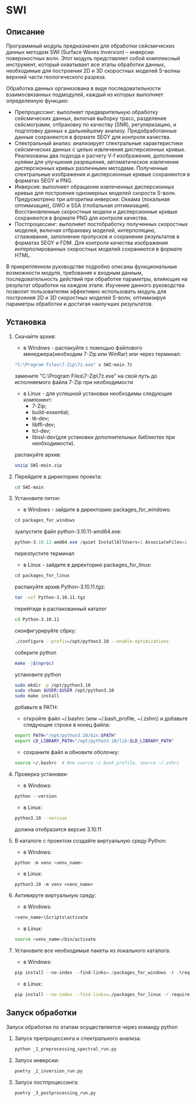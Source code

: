 # SWI

## Описание
Программный модуль предназначен для обработки сейсмических данных методом SWI (Surface Waves Inversion) – инверсии поверхностных волн. Этот модуль представляет собой комплексный инструмент, который охватывает все этапы обработки данных, необходимые для построения 2D и 3D скоростных моделей S-волны верхней части геологического разреза.

Обработка данных организована в виде последовательности взаимосвязанных подмодулей, каждый из которых выполняет определенную функцию:
  - Препроцессинг: выполняет предварительную обработку сейсмических данных, включая выборку трасс, разделение сейсмограмм, отбраковку по качеству (SNR), регуляризацию, и подготовку данных к дальнейшему анализу. Предобработанные данные сохраняются в формате SEGY для контроля качества.
  - Спектральный анализ: анализирует спектральные характеристики сейсмических данных с целью извлечения дисперсионных кривых. Реализованы два подхода к расчету V-f изображения, дополнение нулями для улучшения разрешения, автоматическое извлечение дисперсионных кривых различными методами. Полученные спектральные изображения и дисперсионные кривые сохраняются в форматах SEGY и PNG.
  - Инверсия: выполняет обращение извлеченных дисперсионных кривых для построения одномерных моделей скорости S-волн. Предусмотрено три алгоритма инверсии: Оккама (локальная оптимизация), GWO и SSA (глобальная оптимизация). Восстановленные скоростные модели и дисперсионные кривые сохраняются в формате PNG для контроля качества.
  - Постпроцессинг: выполняет постобработку полученных скоростных моделей, включая отбраковку моделей, интерполяцию, сглаживание, заполнение пропусков и сохранение результатов в форматах SEGY и FDM. Для контроля качества изображения интерполированных скоростных моделей сохраняются в формате HTML.

В прикрепленном руководстве подробно описаны функциональные возможности модуля, требования к входным данным, последовательность действий при обработке параметры, влияющие на результат обработки на каждом этапе. Изучение данного руководства позволит пользователям эффективно использовать модуль для построения 2D и 3D скоростных моделей S-волн, оптимизируя параметры обработки и достигая наилучших результатов.



## Установка
1. Скачайте архив:
   - в Windows - распакуйте с помощью файлового менеджера(необходим 7-Zip или WinRar) или через терминал:
   ```PowerShell
   "C:\Program Files\7-Zip\7z.exe" x SWI-main.7z
   ```
   замените "C:\Program Files\7-Zip\7z.exe" на свой путь до исполняемого файла 7-Zip при необходимости
   - в Linux - для успешной установки необходимы следующие компонент:
        - 7-Zip;
        - build-essential;
        - tk-dev;
        - libffi-dev;
        - tcl-dev;
        - libssl-dev(для установки дополнительных библиотек при необходимости).
   
   распакуйте архив:
   ```bash
   unzip SWI-main.zip
   ```

2. Перейдите в директорию проекта:
   ```bash
   cd SWI-main
   ```

3. Установите питон:
   - в Windows - зайдите в директорию packages_for_windows:
   ```PowerShell
   cd packages_for_windows
   ```
   зуапустите файл python-3.10.11-amd64.exe:
   ```PowerShell
   python-3.10.11-amd64.exe /quiet InstallAllUsers=1 AssociateFiles=1 Include_doc=1 Include_pip=1 Include_test=0 AddPythonToPath=1       InstallDir="C:\Users\<User>\AppData\Local\Programs\Python\Python310"
   ```
   перезпустите терминал
   - в Linux  - зайдите в директорию packages_for_linux:
   ```PowerShell
   cd packages_for_linux
   ```
   распакуйте архив Python-3.10.11.tgz:
   ```bash
   tar -xzf Python-3.10.11.tgz
   ```
   перейтиде в распакованный каталог
   ```bash
   cd Python-3.10.11
   ```
   сконфигурируйте сбрку:
   ```bash
   ./configure --prefix=/opt/python3.10 --enable-optimizations
   ```
   соберите python
   ```bash
   make -j$(nproc)
   ```
   установите python
   ```bash
   sudo mkdir -p /opt/python3.10
   sudo chown $USER:$USER /opt/python3.10
   sudo make install
   ```
   добавьте в PATH:
   - откройте файл ~/.bashrc (или ~/.bash_profile, ~/.zshrc) и добавьте следующие строки в конец файла:
   ```bash
   export PATH="/opt/python3.10/bin:$PATH"
   export LD_LIBRARY_PATH="/opt/python3.10/lib:$LD_LIBRARY_PATH"
   ```
   - сохраните файл и обновите оболочку:
   ```bash
   source ~/.bashrc  # Или source ~/.bash_profile, source ~/.zshrc
   ```
4. Проверка установки: 
   - в Windows:
   ```PowerShell
   python --version
   ```
   - в Linux:
   ```bash
   python3.10 --version
   ```
   должна отобразится версия 3.10.11

5. В каталоге с проектом создайте виртуальную среду Python:
   - в Windows:
   ```PowerShell
   python -m venv <venv_name>
   ```
   - в Linux:
   ```
   python3.10 -m venv <venv_name>
   ```
7. Активируте виртуальную среду:
   - в Windows:
   ```PowerShell
   <venv_name>\Scripts\activate
   ```
   - в Linux:
   ```bash
   source <venv_name>/bin/activate
   ```
8. Установите все необходимые пакеты из локального каталога:
   - в Windows:
   ```PowerShell
   pip install --no-index --find-links=./packages_for_windows -r .\requirements_for_windows.txt
   ```
   - в Linux:
   ```bash
   pip install --no-index --find-links=./packages_for_linux -r requirements_for_linux.txt
   ```

## Запуск обработки
Запуск обработки по этапам осуществляется через команду python 

1. Запуск препроцессинга и спектрального анализа:
   ```bash
   python _1_preprocessing_spectral_run.py
   ```
2. Запуск инверсии:
     ```bash
     poetry _2_inversion_run.py
     ```
2. Запуск постпроцессинга:
     ```bash
     poetry _3_postprocessing_run.py
     ```

